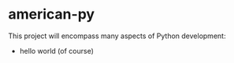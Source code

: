 # american-py

This project will encompass many aspects of Python development:
 - hello world (of course)
